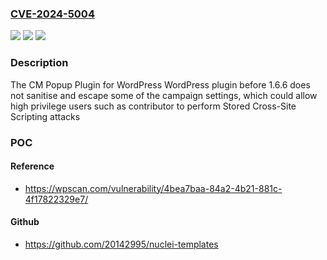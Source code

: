 ### [CVE-2024-5004](https://cve.mitre.org/cgi-bin/cvename.cgi?name=CVE-2024-5004)
![](https://img.shields.io/static/v1?label=Product&message=CM%20Popup%20Plugin%20for%20WordPress%20&color=blue)
![](https://img.shields.io/static/v1?label=Version&message=0%3C%201.6.6%20&color=brighgreen)
![](https://img.shields.io/static/v1?label=Vulnerability&message=CWE-79%20Cross-Site%20Scripting%20(XSS)&color=brighgreen)

### Description

The CM Popup Plugin for WordPress  WordPress plugin before 1.6.6 does not sanitise and escape some of the campaign settings, which could allow high privilege users such as contributor to perform Stored Cross-Site Scripting attacks

### POC

#### Reference
- https://wpscan.com/vulnerability/4bea7baa-84a2-4b21-881c-4f17822329e7/

#### Github
- https://github.com/20142995/nuclei-templates

